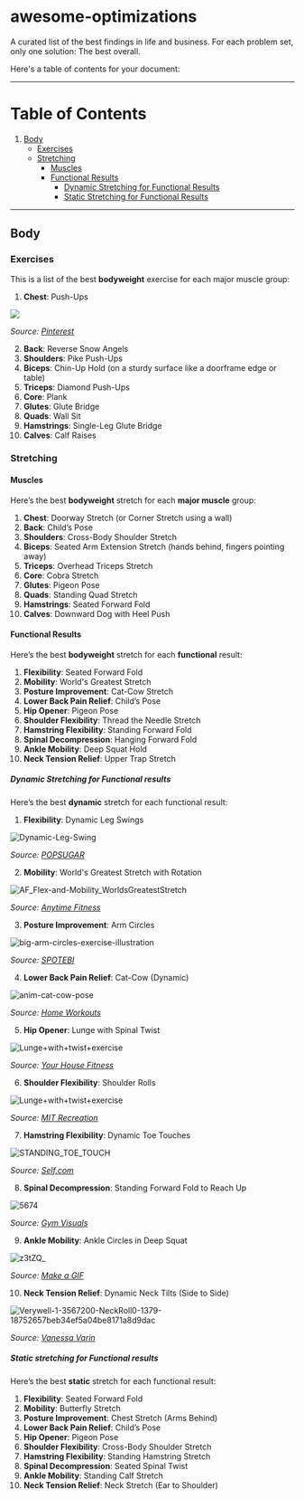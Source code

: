 # awesome-optimizations

A curated list of the best findings in life and business. For each problem set, only one solution: The best overall.

Here's a table of contents for your document:

---

# Table of Contents

1. [Body](#body)
   - [Exercises](#exercises)
   - [Stretching](#stretching)
     - [Muscles](#muscles)
     - [Functional Results](#functional-results)
       - [Dynamic Stretching for Functional Results](#dynamic-stretching-for-functional-results)
       - [Static Stretching for Functional Results](#static-stretching-for-functional-results)

---

## Body

### Exercises

This is a list of the best **bodyweight** exercise for each major muscle group:

1. **Chest**: Push-Ups

![](https://i.pinimg.com/originals/fd/bb/09/fdbb092b58863e5c86fdb8bb1411fcea.gif)

_Source: [Pinterest](https://www.google.com/url?sa=t&source=web&rct=j&opi=89978449&url=https://ar.pinterest.com/pin/796503884093068134/&ved=2ahUKEwjvq9HjhduJAxWgRaQEHQveNs8Qh-wKegQIZRAD&usg=AOvVaw1mBe8d1Tz-Oeu3CSVhjYPo)_

2. **Back**: Reverse Snow Angels  
3. **Shoulders**: Pike Push-Ups  
4. **Biceps**: Chin-Up Hold (on a sturdy surface like a doorframe edge or table)  
5. **Triceps**: Diamond Push-Ups  
6. **Core**: Plank  
7. **Glutes**: Glute Bridge  
8. **Quads**: Wall Sit  
9. **Hamstrings**: Single-Leg Glute Bridge  
10. **Calves**: Calf Raises

### Stretching

#### Muscles
Here’s the best **bodyweight** stretch for each **major muscle** group:

1. **Chest**: Doorway Stretch (or Corner Stretch using a wall)  
2. **Back**: Child’s Pose  
3. **Shoulders**: Cross-Body Shoulder Stretch  
4. **Biceps**: Seated Arm Extension Stretch (hands behind, fingers pointing away)  
5. **Triceps**: Overhead Triceps Stretch  
6. **Core**: Cobra Stretch  
7. **Glutes**: Pigeon Pose  
8. **Quads**: Standing Quad Stretch  
9. **Hamstrings**: Seated Forward Fold  
10. **Calves**: Downward Dog with Heel Push

#### Functional Results

Here’s the best **bodyweight** stretch for each **functional** result:

1. **Flexibility**: Seated Forward Fold  
2. **Mobility**: World's Greatest Stretch  
3. **Posture Improvement**: Cat-Cow Stretch  
4. **Lower Back Pain Relief**: Child’s Pose  
5. **Hip Opener**: Pigeon Pose  
6. **Shoulder Flexibility**: Thread the Needle Stretch  
7. **Hamstring Flexibility**: Standing Forward Fold  
8. **Spinal Decompression**: Hanging Forward Fold  
9. **Ankle Mobility**: Deep Squat Hold  
10. **Neck Tension Relief**: Upper Trap Stretch

##### Dynamic Stretching for Functional results

Here’s the best **dynamic** stretch for each functional result:

1. **Flexibility**: Dynamic Leg Swings

![Dynamic-Leg-Swing](https://github.com/user-attachments/assets/997f66e8-4af8-4d54-90f2-97f5bf5fce01)

_Source: [POPSUGAR](https://www.popsugar.co.uk/fitness/20-minute-full-body-mobility-workout-48150069?utm_medium=redirect&utm_campaign=US:FR&utm_source=direct)_

2. **Mobility**: World's Greatest Stretch with Rotation  

![AF_Flex-and-Mobility_WorldsGreatestStretch](https://github.com/user-attachments/assets/3682b564-c571-4661-b299-bf2fffc10cc2)

_Source: [Anytime Fitness](https://www.anytimefitness.com/ccc/coach/get-flexy-with-it-6-flexibility-exercises-for-better-workout-results/)_

3. **Posture Improvement**: Arm Circles  

![big-arm-circles-exercise-illustration](https://github.com/user-attachments/assets/0320b3d4-823c-4c3c-8a39-3a634af68332)

_Source: [SPOTEBI](https://www.spotebi.com/exercise-guide/big-arm-circles/)_

4. **Lower Back Pain Relief**: Cat-Cow (Dynamic)  

![anim-cat-cow-pose](https://github.com/user-attachments/assets/408a2217-7e72-4319-9f78-bb1dd733612e)

_Source: [Home Workouts](https://homeworkouts.org/exercise/cat-cow-pose/)_

5. **Hip Opener**: Lunge with Spinal Twist  

![Lunge+with+twist+exercise](https://github.com/user-attachments/assets/4b6d2494-5a1a-47e9-953a-cb38d0d9ec44)

_Source: [Your House Fitness](https://www.yourhousefitness.com/blog/the-lunge-with-twist)_

6. **Shoulder Flexibility**: Shoulder Rolls  

![Lunge+with+twist+exercise](https://github.com/user-attachments/assets/4acdb98f-5784-4b8a-9631-4bf31f5eba8a)

_Source: [MIT Recreation](https://www.mitrecsports.com/wellness/8-stretches-study-break/attachment/shoulder-roll/)_

7. **Hamstring Flexibility**: Dynamic Toe Touches  

![STANDING_TOE_TOUCH](https://github.com/user-attachments/assets/6dffee8c-3a28-4510-9de8-c48b3ec48716)

_Source: [Self.com](https://www.self.com/story/the-standing-abs-move-you-should-do-before-every-workout)_

8. **Spinal Decompression**: Standing Forward Fold to Reach Up  

![5674](https://github.com/user-attachments/assets/606c0622-fb4f-4ef8-a3b5-2c7ed7c1a135)

_Source: [Gym Visuals](https://gymvisual.com/animated-gifs/2433-standing-forward-bend-uttanasana.html)_

9. **Ankle Mobility**: Ankle Circles in Deep Squat  

![z3tZQ_](https://github.com/user-attachments/assets/25981a11-9c70-4523-a140-3a7c3a6aa888)

_Source: [Make a GIF](https://makeagif.com/gif/ankle-circles-to-improve-ankle-mobility-z3tZQ_)_

10. **Neck Tension Relief**: Dynamic Neck Tilts (Side to Side)

![Verywell-1-3567200-NeckRoll0-1379-18752657beb34ef5a04be8171a8d9dac](https://github.com/user-attachments/assets/4f033e00-1829-4735-96c0-ecda81bed1c1)

_Source: [Vanessa Varin](https://www.google.com/url?sa=t&source=web&rct=j&opi=89978449&url=https://www.vanessavarin.com/blog/2021/7/26/stretches-curated-for-designers-amp-engineers&ved=2ahUKEwj1hc2thduJAxWwTKQEHcIULYIQh-wKegQITxAD&usg=AOvVaw2iMIkrimXI8_nZ3x8s1Lse)_

##### Static stretching for Functional results

Here’s the best **static** stretch for each functional result:

1. **Flexibility**: Seated Forward Fold  
2. **Mobility**: Butterfly Stretch  
3. **Posture Improvement**: Chest Stretch (Arms Behind)  
4. **Lower Back Pain Relief**: Child’s Pose  
5. **Hip Opener**: Pigeon Pose  
6. **Shoulder Flexibility**: Cross-Body Shoulder Stretch  
7. **Hamstring Flexibility**: Standing Hamstring Stretch  
8. **Spinal Decompression**: Seated Spinal Twist  
9. **Ankle Mobility**: Standing Calf Stretch  
10. **Neck Tension Relief**: Neck Stretch (Ear to Shoulder)
